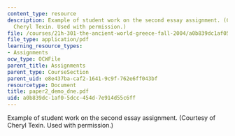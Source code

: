 ```yaml
---
content_type: resource
description: Example of student work on the second essay assignment. (Courtesy of
  Cheryl Texin. Used with permission.)
file: /courses/21h-301-the-ancient-world-greece-fall-2004/a0b839dc1af05dcc454d7e914d55c6ff_paper2_demo_dne.pdf
file_type: application/pdf
learning_resource_types:
- Assignments
ocw_type: OCWFile
parent_title: Assignments
parent_type: CourseSection
parent_uid: e8e437ba-caf2-1641-9c9f-762e6ff043bf
resourcetype: Document
title: paper2_demo_dne.pdf
uid: a0b839dc-1af0-5dcc-454d-7e914d55c6ff
---
```

Example of student work on the second essay assignment. (Courtesy of Cheryl Texin. Used with permission.)

